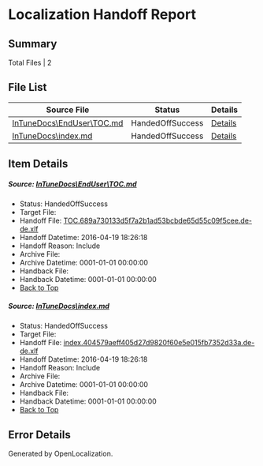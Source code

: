 # <a name='report-top'></a> Localization Handoff Report

## Summary
 Total Files | 2

## File List
 Source File | Status | Details 
 ----------- | ------ | ------- 
 [InTuneDocs\EndUser\TOC.md](https://github.com/Microsoft/IntuneDocs-pr/blob/b753ab84b8a4336c55b2266245500c20d93c4cff/InTuneDocs/EndUser/TOC.md) | HandedOffSuccess | [Details](#2f680775db5870c2a3f986654122c65dc9977146475)
 [InTuneDocs\index.md](https://github.com/Microsoft/IntuneDocs-pr/blob/b753ab84b8a4336c55b2266245500c20d93c4cff/InTuneDocs/index.md) | HandedOffSuccess | [Details](#9481662d64baaf2f679ca959d1ca45f1a154b903684)

## Item Details
##### <a name='2f680775db5870c2a3f986654122c65dc9977146475'></a> Source: [InTuneDocs\EndUser\TOC.md](https://github.com/Microsoft/IntuneDocs-pr/blob/b753ab84b8a4336c55b2266245500c20d93c4cff/InTuneDocs/EndUser/TOC.md)
* Status: HandedOffSuccess
* Target File: 
* Handoff File: [TOC.689a730133d5f7a2b1ad53bcbde65d55c09f5cee.de-de.xlf](https://github.com/Microsoft/EM.handoff/blob/46674a567bea6372225b0470d72fbfaa8bba6c85/ol-handoff/Microsoft/IntuneDocs-pr.de-de/master/TOC.689a730133d5f7a2b1ad53bcbde65d55c09f5cee.de-de.xlf)
* Handoff Datetime: 2016-04-19 18:26:18
* Handoff Reason: Include
* Archive File: 
* Archive Datetime: 0001-01-01 00:00:00
* Handback File: 
* Handback Datetime: 0001-01-01 00:00:00
* [Back to Top](#report-top)

##### <a name='9481662d64baaf2f679ca959d1ca45f1a154b903684'></a> Source: [InTuneDocs\index.md](https://github.com/Microsoft/IntuneDocs-pr/blob/b753ab84b8a4336c55b2266245500c20d93c4cff/InTuneDocs/index.md)
* Status: HandedOffSuccess
* Target File: 
* Handoff File: [index.404579aeff405d27d9820f60e5e015fb7352d33a.de-de.xlf](https://github.com/Microsoft/EM.handoff/blob/46674a567bea6372225b0470d72fbfaa8bba6c85/ol-handoff/Microsoft/IntuneDocs-pr.de-de/master/index.404579aeff405d27d9820f60e5e015fb7352d33a.de-de.xlf)
* Handoff Datetime: 2016-04-19 18:26:18
* Handoff Reason: Include
* Archive File: 
* Archive Datetime: 0001-01-01 00:00:00
* Handback File: 
* Handback Datetime: 0001-01-01 00:00:00
* [Back to Top](#report-top)


## Error Details

Generated by OpenLocalization.
